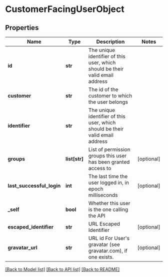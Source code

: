 # CustomerFacingUserObject

## Properties
Name | Type | Description | Notes
------------ | ------------- | ------------- | -------------
**id** | **str** | The unique identifier of this user, which should be their valid email address | 
**customer** | **str** | The id of the customer to which the user belongs | 
**identifier** | **str** | The unique identifier of this user, which should be their valid email address | 
**groups** | **list[str]** | List of permission groups this user has been granted access to | [optional] 
**last_successful_login** | **int** | The last time the user logged in, in epoch milliseconds | [optional] 
**_self** | **bool** | Whether this user is the one calling the API | 
**escaped_identifier** | **str** | URL Escaped Identifier | [optional] 
**gravatar_url** | **str** | URL id For User&#39;s gravatar (see gravatar.com), if one exists. | [optional] 

[[Back to Model list]](../README.md#documentation-for-models) [[Back to API list]](../README.md#documentation-for-api-endpoints) [[Back to README]](../README.md)


